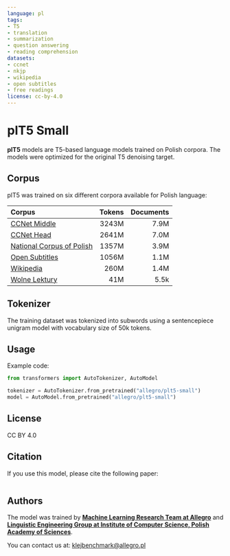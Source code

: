 ```yaml
---
language: pl
tags:
- T5
- translation
- summarization
- question answering
- reading comprehension
datasets:
- ccnet
- nkjp
- wikipedia
- open subtitles
- free readings
license: cc-by-4.0
---
```


# plT5 Small
**plT5** models are T5-based language models trained on Polish corpora. The models were optimized for the original T5 denoising target.

## Corpus
plT5 was trained on six different corpora available for Polish language:

| Corpus | Tokens | Documents |
| :------ | ------: | ------: |
| [CCNet Middle](https://github.com/facebookresearch/cc_net) | 3243M  | 7.9M |
| [CCNet Head](https://github.com/facebookresearch/cc_net) | 2641M  | 7.0M |
| [National Corpus of Polish](http://nkjp.pl/index.php?page=14&lang=1)| 1357M  | 3.9M |
| [Open Subtitles](http://opus.nlpl.eu/OpenSubtitles-v2018.php) | 1056M  | 1.1M 
| [Wikipedia](https://dumps.wikimedia.org/) | 260M  | 1.4M |
| [Wolne Lektury](https://wolnelektury.pl/) | 41M  | 5.5k |

## Tokenizer
The training dataset was tokenized into subwords using a sentencepiece unigram model with
vocabulary size of 50k tokens. 

## Usage
Example code:
```python
from transformers import AutoTokenizer, AutoModel

tokenizer = AutoTokenizer.from_pretrained("allegro/plt5-small")
model = AutoModel.from_pretrained("allegro/plt5-small")
```

## License
CC BY 4.0

## Citation
If you use this model, please cite the following paper:
```

```

## Authors
The model was trained by [**Machine Learning Research Team at Allegro**](https://ml.allegro.tech/) and [**Linguistic Engineering Group at Institute of Computer Science, Polish Academy of Sciences**](http://zil.ipipan.waw.pl/).

You can contact us at: <a href="mailto:klejbenchmark@allegro.pl">klejbenchmark@allegro.pl</a>